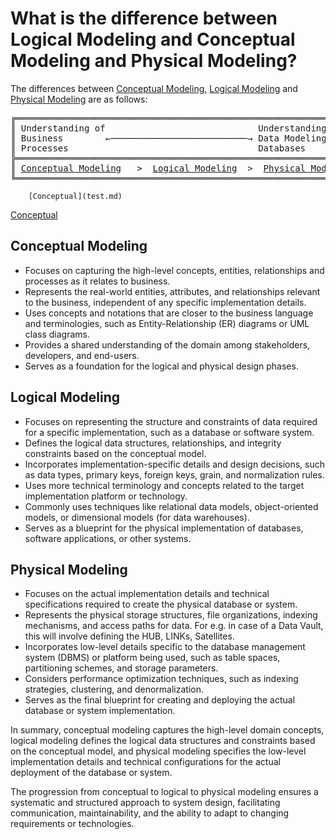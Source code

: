 # What is the difference between Logical Modeling and Conceptual Modeling and Physical Modeling?

The differences between [Conceptual Modeling](what-is-the-difference-between-logical-modelling-and-conceptual-modelling-and-physical-modelling.md#conceptual-modeling), [Logical Modeling](what-is-the-difference-between-logical-modelling-and-conceptual-modelling-and-physical-modelling.md#logical-modeling) and [Physical Modeling](what-is-the-difference-between-logical-modelling-and-conceptual-modelling-and-physical-modelling.md#physical-modeling) are as follows:

<pre>
╔════════════════════════════════════════════════════════════════╗
║ Understanding of                             Understanding of  ║
║ Business        ←──────────────────────────→ Data Modeling and ║
║ Processes                                    Databases         ║
╠════════════════════════════════════════════════════════════════╣
║ <a href="#conceptual-modeling">Conceptual Modeling</a>   >  <a href="#logical-modeling">Logical Modeling</a>  >  <a href="#physical-modeling">Physical Modeling</a>║
╚════════════════════════════════════════════════════════════════╝
</pre>

        [Conceptual](test.md) 

[Conceptual](test.md) 
## Conceptual Modeling
- Focuses on capturing the high-level concepts, entities, relationships and processes as it relates to business.
- Represents the real-world entities, attributes, and relationships relevant to the business, independent of any specific implementation details.
- Uses concepts and notations that are closer to the business language and terminologies, such as Entity-Relationship (ER) diagrams or UML class diagrams.
- Provides a shared understanding of the domain among stakeholders, developers, and end-users.
- Serves as a foundation for the logical and physical design phases.

## Logical Modeling
- Focuses on representing the structure and constraints of data required for a specific implementation, such as a database or software system.
- Defines the logical data structures, relationships, and integrity constraints based on the conceptual model.
- Incorporates implementation-specific details and design decisions, such as data types, primary keys, foreign keys, grain, and normalization rules.
- Uses more technical terminology and concepts related to the target implementation platform or technology.
- Commonly uses techniques like relational data models, object-oriented models, or dimensional models (for data warehouses).
- Serves as a blueprint for the physical implementation of databases, software applications, or other systems.

## Physical Modeling
- Focuses on the actual implementation details and technical specifications required to create the physical database or system. 
- Represents the physical storage structures, file organizations, indexing mechanisms, and access paths for data. For e.g. in case of a Data Vault, this will involve defining the HUB, LINKs, Satellites.
- Incorporates low-level details specific to the database management system (DBMS) or platform being used, such as table spaces, partitioning schemes, and storage parameters.
- Considers performance optimization techniques, such as indexing strategies, clustering, and denormalization.
- Serves as the final blueprint for creating and deploying the actual database or system implementation.

In summary, conceptual modeling captures the high-level domain concepts, logical modeling defines the logical data structures and constraints based on the conceptual model, and physical modeling specifies the low-level implementation details and technical configurations for the actual deployment of the database or system.

The progression from conceptual to logical to physical modeling ensures a systematic and structured approach to system design, facilitating communication, maintainability, and the ability to adapt to changing requirements or technologies.

